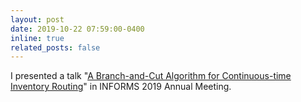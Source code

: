```yaml
---
layout: post
date: 2019-10-22 07:59:00-0400
inline: true
related_posts: false
---
```


I presented a talk "[A Branch-and-Cut Algorithm for Continuous-time Inventory Routing](https://www.abstractsonline.com/pp8/#!/6818/presentation/7969)" in INFORMS 2019 Annual Meeting.
